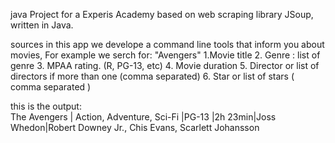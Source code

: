 java Project for a Experis Academy based on web scraping library JSoup, written in Java. 

sources
in this app we develope a command line tools that inform you about movies, For example we serch for: "Avengers"
        1.Movie title
        2. Genre : list of genre
        3. MPAA rating. (R, PG-13, etc)
        4. Movie duration
        5. Director or list of directors if more than one (comma separated)
        6. Star or list of stars ( comma separated )
        


this is the output:    
        The Avengers | Action, Adventure, Sci-Fi |PG-13 |2h 23min|Joss Whedon|Robert Downey Jr., Chis Evans, Scarlett Johansson


